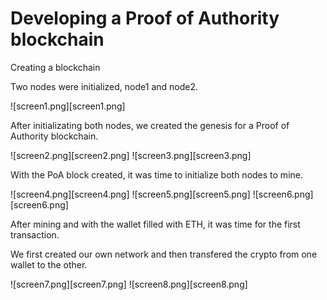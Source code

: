 # Developing a Proof of Authority blockchain 

Creating a blockchain 

Two nodes were initialized, node1 and node2. 

![screen1.png][screen1.png]

After initializating both nodes, we created the genesis for a Proof of Authority blockchain. 

![screen2.png][screen2.png]
![screen3.png][screen3.png]

With the PoA block created, it was time to initialize both nodes to mine. 

![screen4.png][screen4.png]
![screen5.png][screen5.png]
![screen6.png][screen6.png]

After mining and with the wallet filled with ETH, it was time for the first transaction. 

We first created our own network and then transfered the crypto from one wallet to the other. 

![screen7.png][screen7.png]
![screen8.png][screen8.png]



